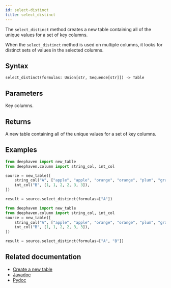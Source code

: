 ```yaml
---
id: select-distinct
title: select_distinct
---
```


The `select_distinct` method creates a new table containing all of the unique values for a set of key columns.

When the `select_distinct` method is used on multiple columns, it looks for distinct sets of values in the selected columns.

## Syntax

```
select_distinct(formulas: Union[str, Sequence[str]]) -> Table
```

## Parameters

<ParamTable>
<Param name="formulas" type="Union[str, Sequence[str]]">

Key columns.

</Param>
</ParamTable>

## Returns

A new table containing all of the unique values for a set of key columns.

## Examples

```python order=source,result
from deephaven import new_table
from deephaven.column import string_col, int_col

source = new_table([
    string_col("A", ["apple", "apple", "orange", "orange", "plum", "grape"]),
    int_col("B", [1, 1, 2, 2, 3, 3]),
])

result = source.select_distinct(formulas=["A"])
```

```python order=source,result
from deephaven import new_table
from deephaven.column import string_col, int_col
source = new_table([
    string_col("A", ["apple", "apple", "orange", "orange", "plum", "grape"]),
    int_col("B", [1, 1, 2, 2, 3, 3]),
])

result = source.select_distinct(formulas=["A", "B"])

```

## Related documentation

- [Create a new table](../../../how-to-guides/new-table.md)
- [Javadoc](<https://deephaven.io/core/javadoc/io/deephaven/engine/table/Table.html#selectDistinct(java.lang.String...)>)
- [Pydoc](https://deephaven.io/core/pydoc/code/deephaven.table.html?highlight=select#deephaven.table.Table.select_distinct)
